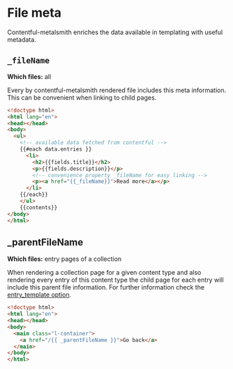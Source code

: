 # File meta

Contentful-metalsmith enriches the data available in templating with useful metadata.

## `_fileName`

**Which files:** all

Every by contentful-metalsmith rendered file includes this meta information.
This can be convenient when linking to child pages.

```html
<!doctype html>
<html lang="en">
<head></head>
<body>
  <ul>
    <!-- available data fetched from contentful -->
    {{#each data.entries }}
      <li>
        <h2>{{fields.title}}</h2>
        <p>{{fields.description}}</p>
        <!-- convenience property _fileName for easy linking -->
        <p><a href="{{_fileName}}">Read more</a></p>
      </li>
    {{/each}}
    </ul>
    {{contents}}
</body>
</html>
```

## _parentFileName

**Which files:** entry pages of a collection

When rendering a collection page for a given content type and also rendering every entry of this content type the child page for each entry will include this parent file information.
For further information check the [entry_template option](https://github.com/contentful-labs/contentful-metalsmith/blob/master/docs/source-file-settings.md#entry_template-optional).

```html
<!doctype html>
<html lang="en">
<head></head>
<body>
  <main class="l-container">
    <a href="/{{ _parentFileName }}">Go back</a>
  </main>
</body>
</html>